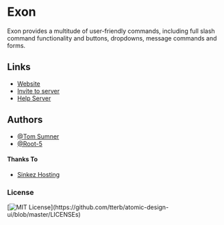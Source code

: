 
# Exon

 Exon provides a multitude of user-friendly commands, including full slash command functionality and buttons, dropdowns, message commands and forms.


## Links

 - [Website](https://sites.google.com/view/exon-bot)
 - [Invite to server](https://discord.com/oauth2/authorize?client_id=931158201779486730&permissions=1644972474359&scope=bot%20applications.commands)
 - [Help Server](https://discord.gg/invite/54DTY7hv)


## Authors

- [@Tom Sumner](https://www.github.com/Tom-Sumner)
- [@Root-5](https://www.github.com/Root-5)


#### Thanks To
- [Sinkez Hosting](https://hosting.sinkezstudios.com)


### License
[![MIT License](https://img.shields.io/apm/l/atomic-design-ui.svg?)](https://github.com/tterb/atomic-design-ui/blob/master/LICENSEs)

